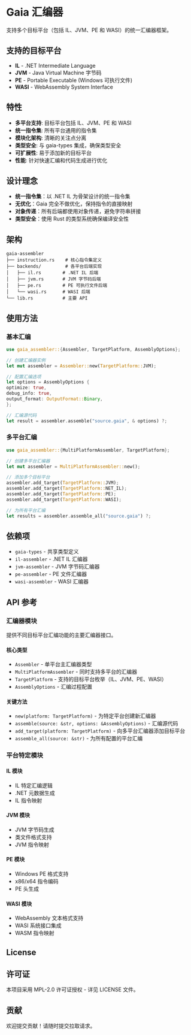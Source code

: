 # Gaia 汇编器

支持多个目标平台（包括 IL、JVM、PE 和 WASI）的统一汇编器框架。

## 支持的目标平台

- **IL** - .NET Intermediate Language
- **JVM** - Java Virtual Machine 字节码
- **PE** - Portable Executable (Windows 可执行文件)
- **WASI** - WebAssembly System Interface

## 特性

- **多平台支持**: 目标平台包括 IL、JVM、PE 和 WASI
- **统一指令集**: 所有平台通用的指令集
- **模块化架构**: 清晰的关注点分离
- **类型安全**: 与 gaia-types 集成，确保类型安全
- **可扩展性**: 易于添加新的目标平台
- **性能**: 针对快速汇编和代码生成进行优化

## 设计理念

- **统一指令集**：以 .NET IL 为骨架设计的统一指令集
- **无优化**：Gaia 完全不做优化，保持指令的直接映射
- **对象传递**：所有后端都使用对象传递，避免字符串拼接
- **类型安全**：使用 Rust 的类型系统确保编译安全性

## 架构

```
gaia-assembler
├── instruction.rs    # 核心指令集定义
├── backends/         # 各平台后端实现
│   ├── il.rs        # .NET IL 后端
│   ├── jvm.rs       # JVM 字节码后端
│   ├── pe.rs        # PE 可执行文件后端
│   └── wasi.rs      # WASI 后端
└── lib.rs           # 主要 API
```

## 使用方法

### 基本汇编

```rust
use gaia_assembler::{Assembler, TargetPlatform, AssemblyOptions};

// 创建汇编器实例
let mut assembler = Assembler::new(TargetPlatform::JVM);

// 配置汇编选项
let options = AssemblyOptions {
optimize: true,
debug_info: true,
output_format: OutputFormat::Binary,
};

// 汇编源代码
let result = assembler.assemble("source.gaia", & options) ?;
```

### 多平台汇编

```rust
use gaia_assembler::{MultiPlatformAssembler, TargetPlatform};

// 创建多平台汇编器
let mut assembler = MultiPlatformAssembler::new();

// 添加多个目标平台
assembler.add_target(TargetPlatform::JVM);
assembler.add_target(TargetPlatform::NET_IL);
assembler.add_target(TargetPlatform::PE);
assembler.add_target(TargetPlatform::WASI);

// 为所有平台汇编
let results = assembler.assemble_all("source.gaia") ?;
```

## 依赖项

- `gaia-types` - 共享类型定义
- `il-assembler` - .NET IL 汇编器
- `jvm-assembler` - JVM 字节码汇编器
- `pe-assembler` - PE 文件汇编器
- `wasi-assembler` - WASI 汇编器

## API 参考

### 汇编器模块

提供不同目标平台汇编功能的主要汇编器接口。

#### 核心类型

- `Assembler` - 单平台主汇编器类型
- `MultiPlatformAssembler` - 同时支持多平台的汇编器
- `TargetPlatform` - 支持的目标平台枚举（IL、JVM、PE、WASI）
- `AssemblyOptions` - 汇编过程配置

#### 关键方法

- `new(platform: TargetPlatform)` - 为特定平台创建新汇编器
- `assemble(source: &str, options: &AssemblyOptions)` - 汇编源代码
- `add_target(platform: TargetPlatform)` - 向多平台汇编器添加目标平台
- `assemble_all(source: &str)` - 为所有配置的平台汇编

### 平台特定模块

#### IL 模块

- IL 特定汇编逻辑
- .NET 元数据生成
- IL 指令映射

#### JVM 模块

- JVM 字节码生成
- 类文件格式支持
- JVM 指令映射

#### PE 模块

- Windows PE 格式支持
- x86/x64 指令编码
- PE 头生成

#### WASI 模块

- WebAssembly 文本格式支持
- WASI 系统接口集成
- WASM 指令映射

## License

## 许可证

本项目采用 MPL-2.0 许可证授权 - 详见 LICENSE 文件。

## 贡献

欢迎提交贡献！请随时提交拉取请求。